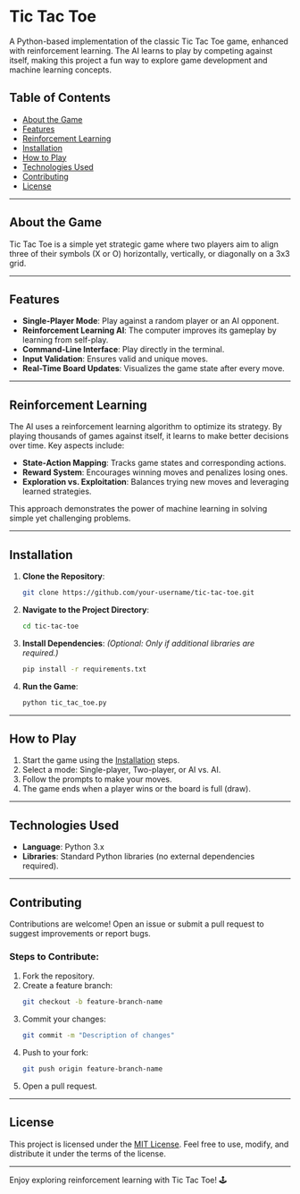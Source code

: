 # Tic Tac Toe

A Python-based implementation of the classic Tic Tac Toe game, enhanced with reinforcement learning. The AI learns to play by competing against itself, making this project a fun way to explore game development and machine learning concepts.

## Table of Contents
- [About the Game](#about-the-game)
- [Features](#features)
- [Reinforcement Learning](#reinforcement-learning)
- [Installation](#installation)
- [How to Play](#how-to-play)
- [Technologies Used](#technologies-used)
- [Contributing](#contributing)
- [License](#license)

---

## About the Game

Tic Tac Toe is a simple yet strategic game where two players aim to align three of their symbols (X or O) horizontally, vertically, or diagonally on a 3x3 grid.

---

## Features

- **Single-Player Mode**: Play against a random player or an AI opponent.
- **Reinforcement Learning AI**: The computer improves its gameplay by learning from self-play.
- **Command-Line Interface**: Play directly in the terminal.
- **Input Validation**: Ensures valid and unique moves.
- **Real-Time Board Updates**: Visualizes the game state after every move.

---

## Reinforcement Learning

The AI uses a reinforcement learning algorithm to optimize its strategy. By playing thousands of games against itself, it learns to make better decisions over time. Key aspects include:

- **State-Action Mapping**: Tracks game states and corresponding actions.
- **Reward System**: Encourages winning moves and penalizes losing ones.
- **Exploration vs. Exploitation**: Balances trying new moves and leveraging learned strategies.

This approach demonstrates the power of machine learning in solving simple yet challenging problems.

---

## Installation

1. **Clone the Repository**:
   ```bash
   git clone https://github.com/your-username/tic-tac-toe.git
   ```
2. **Navigate to the Project Directory**:
   ```bash
   cd tic-tac-toe
   ```
3. **Install Dependencies**:
   *(Optional: Only if additional libraries are required.)*
   ```bash
   pip install -r requirements.txt
   ```
4. **Run the Game**:
   ```bash
   python tic_tac_toe.py
   ```

---

## How to Play

1. Start the game using the [Installation](#installation) steps.
2. Select a mode: Single-player, Two-player, or AI vs. AI.
3. Follow the prompts to make your moves.
4. The game ends when a player wins or the board is full (draw).

---

## Technologies Used

- **Language**: Python 3.x
- **Libraries**: Standard Python libraries (no external dependencies required).

---

## Contributing

Contributions are welcome! Open an issue or submit a pull request to suggest improvements or report bugs.

### Steps to Contribute:
1. Fork the repository.
2. Create a feature branch:
   ```bash
   git checkout -b feature-branch-name
   ```
3. Commit your changes:
   ```bash
   git commit -m "Description of changes"
   ```
4. Push to your fork:
   ```bash
   git push origin feature-branch-name
   ```
5. Open a pull request.

---

## License

This project is licensed under the [MIT License](LICENSE). Feel free to use, modify, and distribute it under the terms of the license.

---

Enjoy exploring reinforcement learning with Tic Tac Toe! 🕹️
